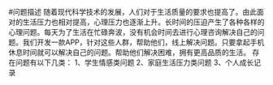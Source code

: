 #问题描述
随着现代科学技术的发展，人们对于生活质量的要求也提高了。由此面对的生活压力也相对提高，心理压力也逐渐上升。长时间的压迫产生了各种各样的心理问题。每天为了生活在忙碌奔波，没有机会时间去进行心理咨询解决自己的问题。我们开发一款APP，针对这些人群，帮助他们，线上解决问题。只要拿起手机休息时间就可以解决自己的问题。帮助他们解决困难，拥有更高品质的生活。
存在问题有以下几类：
  1、学生情感类问题
  2、家庭生活压力类问题
  3、个人成长记录
